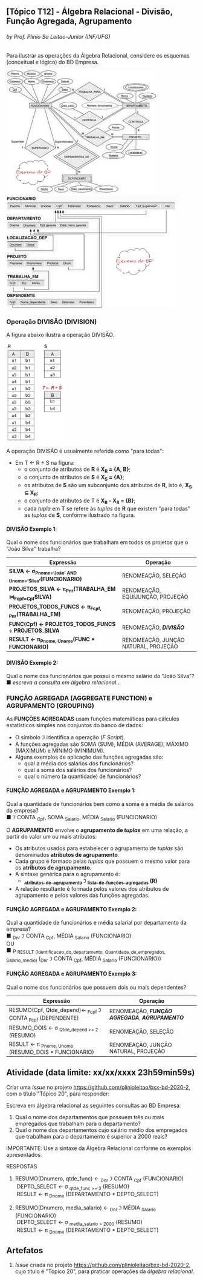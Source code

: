 ## [Tópico T12] - Álgebra Relacional - Divisão, Função Agregada, Agrupamento
###### *by Prof. Plinio Sa Leitao-Junior (INF/UFG)*

Para ilustrar as operações da Álgebra Relacional, considere os esquemas (conceitual e lógico) do BD Empresa.

<img src="../media/fig-der-empresa.jpg" width="400"><img src="../media/fig-esquema-logico-bdempresa.jpg" width="450">

### Operação DIVISÃO (DIVISION)

A figura abaixo ilustra a operação DIVISÃO.

<img src="../media/fig-algebra-divisao.jpg" width="150">

A operação DIVISÃO é usualmente referida como "para todas":
- Em T ← R ÷ S na figura:
  - o conjunto de atributos de **R** é **X<sub>R</sub> = {A, B}**;
  - o conjunto de atributos de **S** é **X<sub>S</sub> = {A}**;
  - os atributos de **S** são um subconjunto dos atributos de **R**, isto é, **X<sub>S</sub> ⊆ X<sub>R</sub>**;
  - o conjunto de atributos de T é **X<sub>R</sub> - X<sub>S</sub> = {B}**;
  - cada _tupla_ em **T** se refere às _tuplas_ de **R** que existem "para todas" as _tuplas_ de **S**, conforme ilustrado na figura.

#### DIVISÃO Exemplo 1:

Qual o nome dos funcionários que trabalham em todos os projetos que o "João Silva" trabalha?

|Expressão|Operação|
|-|-|
|**SILVA ← σ<sub>Pnome=‘João’ AND Unome=‘Silva’</sub>(FUNCIONARIO)**|RENOMEAÇÃO, SELEÇÃO|
|**PROJETOS_SILVA ← π<sub>Pnr</sub>(TRABALHA_EM ⋈<sub>Fcpf=Cpf</sub>SILVA)**|RENOMEAÇÃO, EQUIJUNÇÃO, PROJEÇÃO|
|**PROJETOS_TODOS_FUNCS ← π<sub>Fcpf, Pnr</sub>(TRABALHA_EM)**|RENOMEAÇÃO, PROJEÇÃO|
|**FUNC(Cpf) ← PROJETOS_TODOS_FUNCS ÷ PROJETOS_SILVA**|RENOMEAÇÃO, ***DIVISÃO***|
|**RESULT ← π<sub>Pnome, Unome</sub>(FUNC * FUNCIONARIO)**|RENOMEAÇÃO, JUNÇÃO NATURAL, PROJEÇÃO|

#### DIVISÃO Exemplo 2:

Qual o nome dos funcionários que possui o mesmo salário do "João Silva"?<br>
■ _escreva a consulta em álgebra relacional_...

### FUNÇÃO AGREGADA (AGGREGATE FUNCTION) e AGRUPAMENTO (GROUPING)

As **FUNÇÕES AGREGADAS** usam funções matemáticas para cálculos estatísticos simples nos conjuntos do banco de dados:
- O símbolo ℑ identifica a operação (_F Script_).
- A funções agregadas são SOMA (SUM), MÉDIA (AVERAGE), MÁXIMO (MAXIMUM) e MÍNIMO (MINIMUM).
- Alguns exemplos de aplicação das funções agregadas são:
  - qual a média dos salários dos funcionários?
  - qual a soma dos salários dos funcionários?
  - qual o número (a quantidade) de funcionários?

#### FUNÇÃO AGREGADA e AGRUPAMENTO Exemplo 1:

Qual a quantidade de funcionários bem como a soma e a média de salários da empresa?<br>
■ ℑ CONTA <sub>Cpf</sub>, SOMA <sub>Salario</sub>, MÉDIA <sub>Salario</sub> (FUNCIONARIO)

O **AGRUPAMENTO** envolve o **agrupamento de _tuplas_** em uma relação, a partir do valor um ou mais atributos:
- Os atributos usados para estabelecer o agrupamento de _tuplas_ são denominados **atributos de agrupamento**. 
- Cada grupo é formado pelas _tuplas_ que possuem o mesmo valor para os **atributos de agrupamento**.
- A sintaxe genérica para o agrupamento é:
  - **<sub>atributos-de-agrupamento</sub> ℑ <sub>lista-de-funções-agregadas</sub> (R)**
- A relação resultante é formada pelos valores dos atributos de agrupamento e pelos valores das funções agregadas.

#### FUNÇÃO AGREGADA e AGRUPAMENTO Exemplo 2:

Qual a quantidade de funcionários e média salarial por departamento da empresa?<br>
■ <sub>Dnr</sub> ℑ CONTA <sub>Cpf</sub>, MÉDIA <sub>Salario</sub> (FUNCIONARIO)<br>
OU<br>
■ ρ <sub>RESULT</sub> <sub>(Identificacao_do_departamento, Quantidade_de_empregados, Salario_medio)</sub> (<sub>Dnr</sub> ℑ CONTA <sub>Cpf</sub>, MÉDIA <sub>Salario</sub> (FUNCIONARIO))

#### FUNÇÃO AGREGADA e AGRUPAMENTO Exemplo 3:

Qual o nome dos funcionários que possuem dois ou mais dependentes?

|Expressão|Operação|
|-|-|
|RESUMO(Cpf, Qtde_depend)← <sub>Fcpf</sub> ℑ CONTA <sub>Fcpf</sub> (DEPENDENTE)|RENOMEAÇÃO, ***FUNÇÃO AGREGADA***, ***AGRUPAMENTO***|
|RESUMO_DOIS ← σ <sub>Qtde_depend >= 2</sub> (RESUMO)|RENOMEAÇÃO, SELEÇÃO|
|RESULT ← π <sub>Pnome, Unome</sub> (RESUMO_DOIS * FUNCIONARIO)|RENOMEAÇÃO, JUNÇÃO NATURAL, PROJEÇÃO|

## Atividade (data limite: **xx/xx/xxxx 23h59min59s**)

Criar uma _issue_ no projeto https://github.com/plinioleitao/bxx-bd-2020-2, com o título "Tópico 20", para responder:  

Escreva em álgebra relacional as seguintes consultas ao BD Empresa: 
1. Qual o nome dos departamentos que possuem três ou mais empregados que trabalham para o departamento?
1. Qual o nome dos departamentos cujo salário médio dos empregados que trabalham para o departamento é superior a 2000 reais?

IMPORTANTE: Use a sintaxe da Álgebra Relacional conforme os exemplos apresentados.

RESPOSTAS

1. RESUMO(Dnumero, qtde_func) ← <sub>Dnr</sub> ℑ CONTA <sub>Cpf</sub> (FUNCIONARIO)<br>
&nbsp;DEPTO_SELECT ← σ <sub>qtde_func >= 3</sub> (RESUMO)<br>
&nbsp;RESULT ← π <sub>Dnome</sub> (DEPARTAMENTO * DEPTO_SELECT)

1. RESUMO(Dnumero, media_salario) ← <sub>Dnr</sub> ℑ MÉDIA <sub>Salario</sub> (FUNCIONARIO)<br>
&nbsp;DEPTO_SELECT ← σ <sub>media_salario > 2000</sub> (RESUMO)<br>
&nbsp;RESULT ← π <sub>Dnome</sub> (DEPARTAMENTO * DEPTO_SELECT)

## Artefatos

1. _Issue_ criada no projeto https://github.com/plinioleitao/bxx-bd-2020-2, cujo título é "Tópico 20", para praticar operações da *álgebra relacional*.
